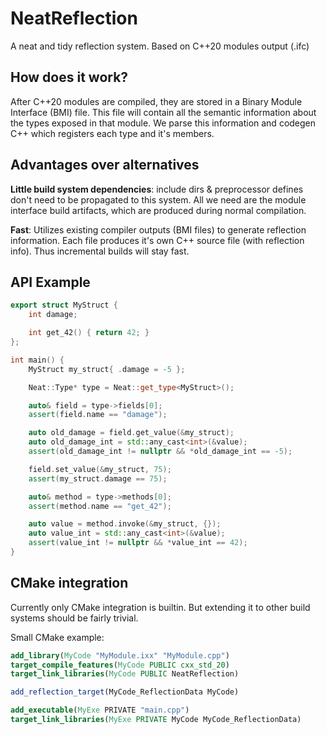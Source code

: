 # NeatReflection
A neat and tidy reflection system. Based on C++20 modules output (.ifc)

## How does it work?
After C++20 modules are compiled, they are stored in a Binary Module Interface (BMI) file. This file will contain all the semantic information about the types exposed in that module. We parse this information and codegen C++ which registers each type and it's members.

## Advantages over alternatives
**Little build system dependencies**: include dirs & preprocessor defines don't need to be propagated to this system. All we need are the module interface build artifacts, which are produced during normal compilation.

**Fast**: Utilizes existing compiler outputs (BMI files) to generate reflection information. Each file produces it's own C++ source file (with reflection info). Thus incremental builds will stay fast. 

## API Example
```cpp
export struct MyStruct {
    int damage;

    int get_42() { return 42; }
};

int main() {
    MyStruct my_struct{ .damage = -5 };

    Neat::Type* type = Neat::get_type<MyStruct>();

    auto& field = type->fields[0];
    assert(field.name == "damage");

    auto old_damage = field.get_value(&my_struct);
    auto old_damage_int = std::any_cast<int>(&value);
    assert(old_damage_int != nullptr && *old_damage_int == -5);

    field.set_value(&my_struct, 75);
    assert(my_struct.damage == 75);

    auto& method = type->methods[0];
    assert(method.name == "get_42");

    auto value = method.invoke(&my_struct, {});
    auto value_int = std::any_cast<int>(&value);
    assert(value_int != nullptr && *value_int == 42);
}
```

## CMake integration
Currently only CMake integration is builtin. But extending it to other build systems should be fairly trivial.
 
Small CMake example:
```cmake
add_library(MyCode "MyModule.ixx" "MyModule.cpp")
target_compile_features(MyCode PUBLIC cxx_std_20)
target_link_libraries(MyCode PUBLIC NeatReflection)

add_reflection_target(MyCode_ReflectionData MyCode)

add_executable(MyExe PRIVATE "main.cpp")
target_link_libraries(MyExe PRIVATE MyCode MyCode_ReflectionData)
```
